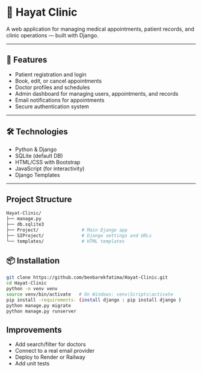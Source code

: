 # 🏥 Hayat Clinic

A web application for managing medical appointments, patient records, and clinic operations — built with Django.

---

## 🚀 Features

- Patient registration and login  
- Book, edit, or cancel appointments  
- Doctor profiles and schedules  
- Admin dashboard for managing users, appointments, and records  
- Email notifications for appointments  
- Secure authentication system  

---

## 🛠️ Technologies

- Python & Django  
- SQLite (default DB)  
- HTML/CSS with Bootstrap  
- JavaScript (for interactivity)  
- Django Templates  

---

## Project Structure 

```bash
Hayat-Clinic/
├── manage.py
├── db.sqlite3
├── Project/                # Main Django app
├── SIProject/              # Django settings and URLs
└── templates/              # HTML templates
```

## 📦 Installation

```bash
git clone https://github.com/benbarekfatima/Hayat-Clinic.git
cd Hayat-Clinic
python -m venv venv
source venv/bin/activate   # On Windows: venv\Scripts\activate
pip install -requirements- (install django : pip install django )
python manage.py migrate
python manage.py runserver
```

## Improvements
 - Add search/filter for doctors
 - Connect to a real email provider
 - Deploy to Render or Railway
 - Add unit tests
